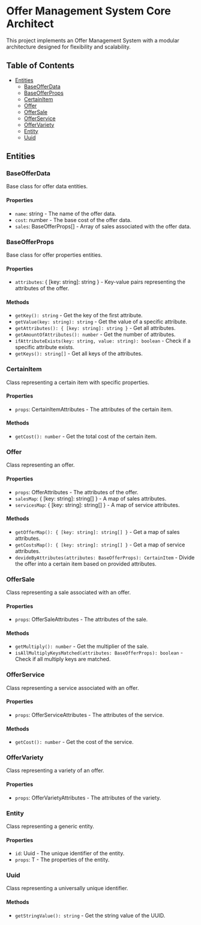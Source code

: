 # Offer Management System Core Architect

This project implements an Offer Management System with a modular architecture designed for flexibility and scalability.

## Table of Contents

- [Entities](#entities)
  - [BaseOfferData](#baseofferdata)
  - [BaseOfferProps](#baseofferprops)
  - [CertainItem](#certainitem)
  - [Offer](#offer)
  - [OfferSale](#offersale)
  - [OfferService](#offerservice)
  - [OfferVariety](#offervariety)
  - [Entity](#entity)
  - [Uuid](#uuid)

## Entities

### BaseOfferData

Base class for offer data entities.

#### Properties

- `name`: string - The name of the offer data.
- `cost`: number - The base cost of the offer data.
- `sales`: BaseOfferProps[] - Array of sales associated with the offer data.

### BaseOfferProps

Base class for offer properties entities.

#### Properties

- `attributes`: { [key: string]: string } - Key-value pairs representing the attributes of the offer.

#### Methods

- `getKey(): string` - Get the key of the first attribute.
- `getValue(key: string): string` - Get the value of a specific attribute.
- `getAttributes(): { [key: string]: string }` - Get all attributes.
- `getAmountOfAttributes(): number` - Get the number of attributes.
- `ifAttributeExists(key: string, value: string): boolean` - Check if a specific attribute exists.
- `getKeys(): string[]` - Get all keys of the attributes.

### CertainItem

Class representing a certain item with specific properties.

#### Properties

- `props`: CertainItemAttributes - The attributes of the certain item.

#### Methods

- `getCost(): number` - Get the total cost of the certain item.

### Offer

Class representing an offer.

#### Properties

- `props`: OfferAttributes - The attributes of the offer.
- `salesMap`: { [key: string]: string[] } - A map of sales attributes.
- `servicesMap`: { [key: string]: string[] } - A map of service attributes.

#### Methods

- `getOfferMap(): { [key: string]: string[] }` - Get a map of sales attributes.
- `getCostsMap(): { [key: string]: string[] }` - Get a map of service attributes.
- `devideByAttributes(attributes: BaseOfferProps): CertainItem` - Divide the offer into a certain item based on provided attributes.

### OfferSale

Class representing a sale associated with an offer.

#### Properties

- `props`: OfferSaleAttributes - The attributes of the sale.

#### Methods

- `getMultiply(): number` - Get the multiplier of the sale.
- `isAllMultiplyKeysMatched(attributes: BaseOfferProps): boolean` - Check if all multiply keys are matched.

### OfferService

Class representing a service associated with an offer.

#### Properties

- `props`: OfferServiceAttributes - The attributes of the service.

#### Methods

- `getCost(): number` - Get the cost of the service.

### OfferVariety

Class representing a variety of an offer.

#### Properties

- `props`: OfferVarietyAttributes - The attributes of the variety.

### Entity

Class representing a generic entity.

#### Properties

- `id`: Uuid - The unique identifier of the entity.
- `props`: T - The properties of the entity.

### Uuid

Class representing a universally unique identifier.

#### Methods

- `getStringValue(): string` - Get the string value of the UUID.